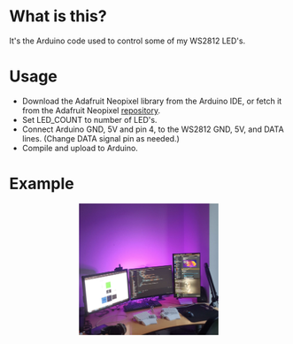 # What is this?
It's the Arduino code used to control some of my WS2812 LED's.

# Usage
- Download the Adafruit Neopixel library from the Arduino IDE, or fetch it from the Adafruit Neopixel [repository](https://github.com/adafruit/Adafruit_NeoPixel).
- Set LED_COUNT to number of LED's.
- Connect Arduino GND, 5V and pin 4, to the WS2812 GND, 5V, and DATA lines. (Change DATA signal pin as needed.) 
- Compile and upload to Arduino.

# Example
<p align="center">
  <img src="example.png" width="50%"/>
</p>

